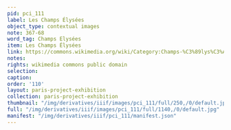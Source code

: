 ```yaml
---
pid: pci_111
label: Les Champs Élysées
object_type: contextual images
note: 367-68
word_tag: Champs Elysées
item: Les Champs Élysées
link: https://commons.wikimedia.org/wiki/Category:Champs-%C3%89lys%C3%A9es_from_the_Arc_de_Triomphe#/media/File:George_Rose,_The_Champs_Elys%C3%A9es_II,_ca._1912.jpg
notes: 
rights: wikimedia commons public domain
selection: 
caption: 
order: '110'
layout: paris-project-exhibition
collection: paris-project-exhibition
thumbnail: "/img/derivatives/iiif/images/pci_111/full/250,/0/default.jpg"
full: "/img/derivatives/iiif/images/pci_111/full/1140,/0/default.jpg"
manifest: "/img/derivatives/iiif/pci_111/manifest.json"
---
```

